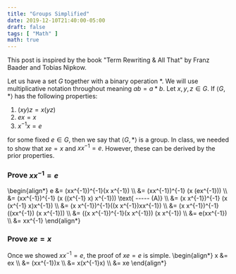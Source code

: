 ```yaml
---
title: "Groups Simplified"
date: 2019-12-10T21:40:00-05:00
draft: false 
tags: [ "Math" ]
math: true
---
```


This post is inspired by the book "Term Rewriting & All That" by Franz Baader and Tobias Nipkow.

Let us have a set $G$ together with a binary operation $*$. We will use multiplicative notation throughout meaning $ab = a * b$. Let $x, y, z \in G$. If $\langle G , * \rangle$ has the following properties: 

1. $(x y)z = x (y z)$
2. $ex = x$ 
3. $x^{-1} x = e$

for some fixed $e \in G$, then we say that $\langle G, * \rangle$ is a group. In class, we needed to show that $xe = x$ and $xx^{-1} = e$. However, these can be derived by the prior properties.

### Prove $xx^{-1} = e$  
\begin{align*}
e &= (xx^{-1})^{-1}(x x^{-1}) \\\\
&= (xx^{-1})^{-1} (x (ex^{-1})) \\\\
&= (xx^{-1})^{-1} (x ((x^{-1} x) x^{-1})) \text{ ----- (A)} \\\\
&= (x x^{-1})^{-1} (x (x^{-1} x)x^{-1}) \\\\
&= (x x^{-1})^{-1}((x x^{-1})xx^{-1}) \\\\
&= (x x^{-1})^{-1} ((xx^{-1}) (x x^{-1})) \\\\
&= ((x x^{-1})^{-1}(x  x^{-1})) (x x^{-1}) \\\\
&= e(xx^{-1}) \\\\
&= xx^{-1}
\end{align*}
### Prove $xe = x$ 

Once we showed $xx^{-1} = e$, the proof of $xe = e$ is simple.
\begin{align*}
x &= ex \\\\
&= (xx^{-1})x \\\\
&= x(x^{-1}x) \\\\
&= xe
\end{align*}
